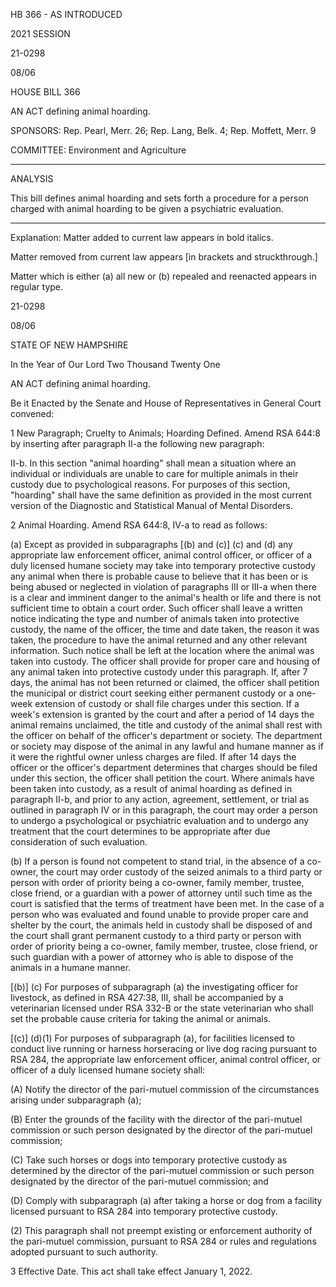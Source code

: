  HB 366 - AS INTRODUCED

 

 

2021 SESSION

 21-0298

 08/06

 

HOUSE BILL 366

 

AN ACT defining animal hoarding.

 

SPONSORS: Rep. Pearl, Merr. 26; Rep. Lang, Belk. 4; Rep. Moffett, Merr. 9

 

COMMITTEE: Environment and Agriculture

 

-----------------------------------------------------------------

 

ANALYSIS

 

 This bill defines animal hoarding and sets forth a procedure for a person charged with animal hoarding to be given a psychiatric evaluation.

 

- - - - - - - - - - - - - - - - - - - - - - - - - - - - - - - - - - - - - - - - - - - - - - - - - - - - - - - - - - - - - - - - - - - - - - - - - - - 

 

Explanation: Matter added to current law appears in bold italics.

 Matter removed from current law appears [in brackets and struckthrough.]

 Matter which is either (a) all new or (b) repealed and reenacted appears in regular type.

 21-0298

 08/06

 

STATE OF NEW HAMPSHIRE

 

In the Year of Our Lord Two Thousand Twenty One

 

AN ACT defining animal hoarding.

 

Be it Enacted by the Senate and House of Representatives in General Court convened:

 

 1 New Paragraph; Cruelty to Animals; Hoarding Defined. Amend RSA 644:8 by inserting after paragraph II-a the following new paragraph:

 II-b. In this section "animal hoarding" shall mean a situation where an individual or individuals are unable to care for multiple animals in their custody due to psychological reasons. For purposes of this section, "hoarding" shall have the same definition as provided in the most current version of the Diagnostic and Statistical Manual of Mental Disorders.

 2 Animal Hoarding. Amend RSA 644:8, IV-a to read as follows:

 (a) Except as provided in subparagraphs [(b) and (c)] (c) and (d) any appropriate law enforcement officer, animal control officer, or officer of a duly licensed humane society may take into temporary protective custody any animal when there is probable cause to believe that it has been or is being abused or neglected in violation of paragraphs III or III-a when there is a clear and imminent danger to the animal's health or life and there is not sufficient time to obtain a court order. Such officer shall leave a written notice indicating the type and number of animals taken into protective custody, the name of the officer, the time and date taken, the reason it was taken, the procedure to have the animal returned and any other relevant information. Such notice shall be left at the location where the animal was taken into custody. The officer shall provide for proper care and housing of any animal taken into protective custody under this paragraph. If, after 7 days, the animal has not been returned or claimed, the officer shall petition the municipal or district court seeking either permanent custody or a one-week extension of custody or shall file charges under this section.  If a week's extension is granted by the court and after a period of 14 days the animal remains unclaimed, the title and custody of the animal shall rest with the officer on behalf of the officer's department or society. The department or society may dispose of the animal in any lawful and humane manner as if it were the rightful owner unless charges are filed. If after 14 days the officer or the officer's department determines that charges should be filed under this section, the officer shall petition the court. Where animals have been taken into custody, as a result of animal hoarding as defined in paragraph II-b, and prior to any action, agreement, settlement, or trial as outlined in paragraph IV or in this paragraph, the court may order a person to undergo a psychological or psychiatric evaluation and to undergo any treatment that the court determines to be appropriate after due consideration of such evaluation. 

 (b) If a person is found not competent to stand trial, in the absence of a co-owner, the court may order custody of the seized animals to a third party or person with order of priority being a co-owner, family member, trustee, close friend, or a guardian with a power of attorney until such time as the court is satisfied that the terms of treatment have been met. In the case of a person who was evaluated and found unable to provide proper care and shelter by the court, the animals held in custody shall be disposed of and the court shall grant permanent custody to a third party or person with order of priority being a co-owner, family member, trustee, close friend, or such guardian with a power of attorney who is able to dispose of the animals in a humane manner.

 [(b)] (c) For purposes of subparagraph (a) the investigating officer for livestock, as defined in RSA 427:38, III, shall be accompanied by a veterinarian licensed under RSA 332-B or the state veterinarian who shall set the probable cause criteria for taking the animal or animals.

 [(c)] (d)(1) For purposes of subparagraph (a), for facilities licensed to conduct live running or harness horseracing or live dog racing pursuant to RSA 284, the appropriate law enforcement officer, animal control officer, or officer of a duly licensed humane society shall:

 (A) Notify the director of the pari-mutuel commission of the circumstances arising under subparagraph (a);

 (B) Enter the grounds of the facility with the director of the pari-mutuel commission or such person designated by the director of the pari-mutuel commission;

 (C) Take such horses or dogs into temporary protective custody as determined by the director of the pari-mutuel commission or such person designated by the director of the pari-mutuel commission; and

 (D) Comply with subparagraph (a) after taking a horse or dog from a facility licensed pursuant to RSA 284 into temporary protective custody.

 (2) This paragraph shall not preempt existing or enforcement authority of the pari-mutuel commission, pursuant to RSA 284 or rules and regulations adopted pursuant to such authority.

 3 Effective Date. This act shall take effect January 1, 2022.

